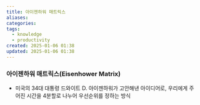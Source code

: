 ```yaml
---
title: 아이젠하워 매트릭스
aliases: 
categories: 
tags:
  - knowledge
  - productivity
created: 2025-01-06 01:38
updated: 2025-01-06 01:38
---
```


### 아이젠하워 매트릭스(Eisenhower Matrix)

- 미국의 34대 대통령 드와이트 D. 아이젠하워가 고안해낸 아이디어로, 우리에게 주어진 시간을 4분할로 나누어 우선순위를 정하는 방식
